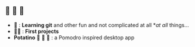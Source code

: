 ## 🦉 🪺 🦉

 - 🐣 : **Learning git** and other fun and not complicated at all **at all* things... 
 - 😶‍🌫️ : **First projects** 
  - **Potatino** 🥔 🤯 🍟 : a Pomodro inspired desktop app
          


